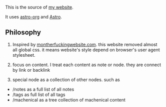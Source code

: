 This is the source of [my website](https://felixmurraytang.com).

It uses [astro-org](https://github.com/rasendubi/uniorg/tree/master/packages/astro-org) and [Astro](https://astro.build).

## Philosophy

1. Inspired by [montherfuckingwebsite.com](https://montherfuckingwebsite.com).
this website removed almost all global css. it means website's style depend on
browser's user agent stylesheet.

2. focus on content. I treat each content as note or node. they are connect by
link or backlink

3. special node as a collection of other nodes. such as

- /notes as a full list of all notes
- /tags as full list of all tags
- /machenical as a tree collection of machenical content
